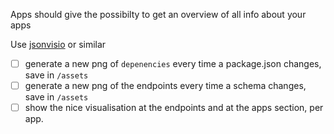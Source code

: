 Apps should give the possibilty to get an overview of all info about your apps

Use [jsonvisio](https://github.com/AykutSarac/jsonvisio.com) or similar

- [ ] generate a new png of `depenencies` every time a package.json changes, save in `/assets`
- [ ] generate a new png of the endpoints every time a schema changes, save in `/assets`
- [ ] show the nice visualisation at the endpoints and at the apps section, per app.
